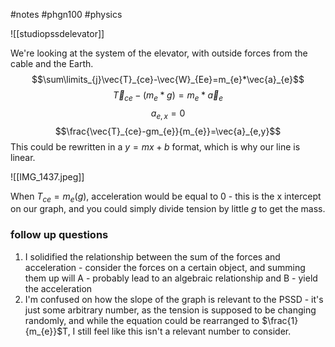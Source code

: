 #notes #phgn100 #physics

![[studiopssdelevator]]

We're looking at the system of the elevator, with outside forces from the cable and the Earth.
$$\sum\limits_{j}\vec{T}_{ce}-\vec{W}_{Ee}=m_{e}*\vec{a}_{e}$$
$$\vec{T}_{ce}-(m_{e}*g)=m_{e}*\vec{a}_{e}$$
$$a_{e,x}=0$$
$$\frac{\vec{T}_{ce}-gm_{e}}{m_{e}}=\vec{a}_{e,y}$$
This could be rewritten in a $y=mx+b$ format, which is why our line is linear. 

![[IMG_1437.jpeg]]

When $T_{ce}=m_{e}(g)$, acceleration would be equal to 0 - this is the x intercept on our graph, and you could simply divide tension by little $g$ to get the mass. 

### follow up questions
1. I solidified the relationship between the sum of the forces and acceleration - consider the forces on a certain object, and summing them up will A - probably lead to an algebraic relationship and B - yield the acceleration
2. I'm confused on how the slope of the graph is relevant to the PSSD - it's just some arbitrary number, as the tension is supposed to be changing randomly, and while the equation could be rearranged to $\frac{1}{m_{e}}$T, I still feel like this isn't a relevant number to consider.  